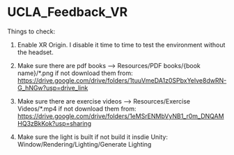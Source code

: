 # UCLA_Feedback_VR

Things to check:

1. Enable XR Origin. I disable it time to time to test the environment without the headset.

2. Make sure there are pdf books --> Resources/PDF books/{book name}/*.png
if not download them from: https://drive.google.com/drive/folders/1tuuVmeDA1z0SPbxYelve8dwRN-G_hNGw?usp=drive_link

3. Make sure there are exercise videos --> Resources/Exercise Videos/*.mp4
if not download them from: https://drive.google.com/drive/folders/1eMSrENMbVyNB1_r0m_DNQAMHQ3zBkKok?usp=sharing

4. Make sure the light is built
if not build it insdie Unity: Window/Rendering/Lighting/Generate Lighting  
